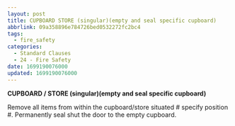 ```yaml
---
layout: post
title: CUPBOARD STORE (singular)(empty and seal specific cupboard)
abbrlink: 09a358896e784726bed0532272fc2bc4
tags:
  - fire_safety
categories:
  - Standard Clauses
  - 24 - Fire Safety
date: 1699190076000
updated: 1699190076000
---
```


**CUPBOARD / STORE (singular)(empty and seal specific cupboard)**

Remove all items from within the cupboard/store situated # specify position #. Permanently seal shut the door to the empty cupboard.
